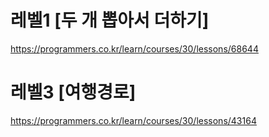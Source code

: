 # 레벨1 [두 개 뽑아서 더하기]
https://programmers.co.kr/learn/courses/30/lessons/68644

# 레벨3 [여행경로]
https://programmers.co.kr/learn/courses/30/lessons/43164